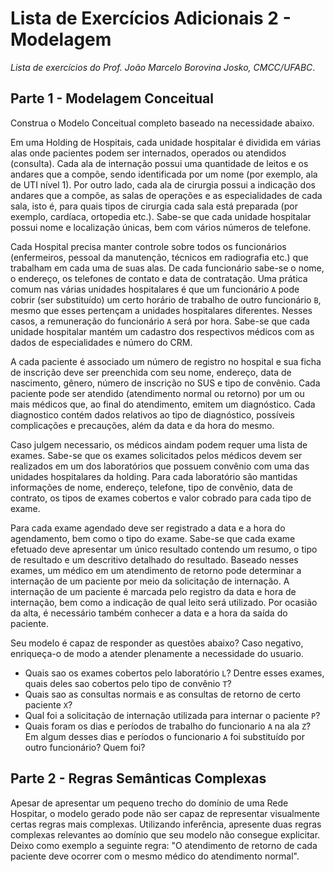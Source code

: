 # Lista de Exercícios Adicionais 2 - Modelagem
*Lista de exercícios do Prof. João Marcelo Borovina Josko, CMCC/UFABC*.

## Parte 1 - Modelagem Conceitual

Construa o Modelo Conceitual completo baseado na
necessidade abaixo.

Em uma Holding de Hospitais, cada unidade hospitalar é dividida em várias
alas onde pacientes podem ser internados, operados ou atendidos (consulta). 
Cada ala de internação possui uma quantidade de leitos e os andares que a
compõe, sendo identificada por um nome (por exemplo, ala de UTI nível 1). 
Por outro lado, cada ala de cirurgia possui a indicação dos andares que a 
compõe, as salas de operações e as especialidades de cada sala, isto é, 
para quais tipos de cirurgia cada sala está preparada (por exemplo, 
cardíaca, ortopedia etc.). Sabe-se que cada unidade hospitalar possui
nome e localização únicas, bem com vários números de telefone.

Cada Hospital precisa manter controle sobre todos os funcionários 
(enfermeiros, pessoal da manutenção, técnicos em radiografia etc.) que 
trabalham em cada uma de suas alas. De cada funcionário sabe-se o nome, 
o endereço, os telefones de contato e data de contratação. Uma prática
comum nas várias unidades hospitalares é que um funcionário `A` pode 
cobrir (ser substituído) um certo horário de trabalho de outro funcionário
`B`, mesmo que esses pertençam a unidades hospitalares diferentes. 
Nesses casos, a remuneração do funcionário `A` será por hora. 
Sabe-se que cada unidade hospitalar mantém um cadastro dos respectivos 
médicos com as dados de especialidades e número do CRM.

A cada paciente é associado um número de registro no hospital e sua ficha de 
inscrição deve ser preenchida com seu nome, endereço, data de nascimento, 
gênero, número de inscrição no SUS e tipo de convênio. Cada paciente pode 
ser atendido (atendimento normal ou retorno) por um ou mais médicos que, 
ao final do atendimento, emitem um diagnóstico. Cada diagnostico contém 
dados relativos ao tipo de diagnóstico, possíveis complicações e precauções, 
além da data e da hora do mesmo.

Caso julgem necessario, os médicos aindam podem requer uma lista de exames. 
Sabe-se que os exames solicitados pelos médicos devem ser realizados em um 
dos laboratórios que possuem convênio com uma das unidades hospitalares
da holding. Para cada laboratório são mantidas informações de nome, 
endereço, telefone, tipo de convênio, data de contrato, os tipos de 
exames cobertos e valor cobrado para cada tipo de exame.

Para cada exame agendado deve ser registrado a data e a hora do agendamento, 
bem como o tipo do exame. Sabe-se que cada exame efetuado deve apresentar um 
único resultado contendo um resumo, o tipo de resultado e um descritivo
detalhado do resultado. Baseado nesses exames, um médico em um atendimento 
de retorno pode determinar a internação de um paciente por meio da solicitação
de internação. A internação de um paciente é marcada pelo registro da data
e hora de internação, bem como a indicação de qual leito será utilizado. 
Por ocasião da alta, é necessário também conhecer a data e a hora da
saída do paciente.

Seu modelo é capaz de responder as questões abaixo? Caso negativo, 
enriqueça-o de modo a atender plenamente a necessidade do usuario.

- Quais sao os exames cobertos pelo laboratório `L`? 
  Dentre esses exames, quais deles sao cobertos pelo tipo de convênio `T`?
- Quais sao as consultas normais e as consultas de retorno 
  de certo paciente `X`?
- Qual foi a solicitação de internação utilizada para internar
  o paciente `P`?
- Quais foram os dias e períodos de trabalho do funcionario `A` na ala `Z`?
  Em algum desses dias e períodos o funcionario `A` foi substituído por 
  outro funcionário? Quem foi? 

## Parte 2 - Regras Semânticas Complexas

Apesar de apresentar um pequeno trecho do domínio de uma Rede Hospitar, 
o modelo gerado pode não ser capaz de representar visualmente certas 
regras mais complexas. Utilizando inferência, apresente duas regras 
complexas relevantes ao domínio que seu modelo não consegue explicitar. 
Deixo como exemplo a seguinte regra: "O atendimento de retorno de cada 
paciente deve ocorrer com o mesmo médico do atendimento normal".
